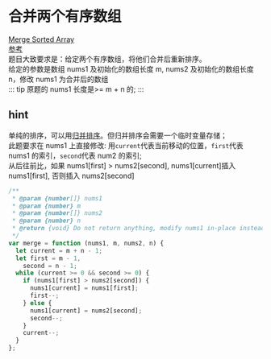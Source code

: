 # 合并两个有序数组

[Merge Sorted Array](https://leetcode.com/problems/merge-sorted-array/)  
[参考](https://github.com/azl397985856/leetcode/blob/master/problems/88.merge-sorted-array.md)  
题目大致要求是：给定两个有序数组，将他们合并后重新排序。  
给定的参数是数组 nums1 及初始化的数组长度 m, nums2 及初始化的数组长度 n，修改 nums1 为合并后的数组  
::: tip
原题的 nums1 长度是>= m + n 的;
:::

## hint

单纯的排序，可以用[归并排序](../algorithm/010_sort.md#归并排序)。但归并排序会需要一个临时变量存储；  
此题要求在 nums1 上直接修改:
用`current`代表当前移动的位置，`first`代表 nums1 的索引，`second`代表 num2 的索引;  
从后往前比，如果 nums1[first] > nums2[second], nums1[current]插入 nums1[first], 否则插入 nums2[second]

```js
/**
 * @param {number[]} nums1
 * @param {number} m
 * @param {number[]} nums2
 * @param {number} n
 * @return {void} Do not return anything, modify nums1 in-place instead.
 */
var merge = function (nums1, m, nums2, n) {
  let current = m + n - 1;
  let first = m - 1,
    second = n - 1;
  while (current >= 0 && second >= 0) {
    if (nums1[first] > nums2[second]) {
      nums1[current] = nums1[first];
      first--;
    } else {
      nums1[current] = nums2[second];
      second--;
    }
    current--;
  }
};
```
